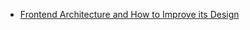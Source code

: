 - [Frontend Architecture and How to Improve its Design](https://www.simform.com/blog/frontend-architecture/)